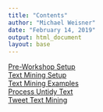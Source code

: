 ```yaml
---
title: "Contents"
author: "Michael Weisner"
date: "February 14, 2019"
output: html_document
layout: base
---
```


<div class="nav">
<a href="0_setup">Pre-Workshop Setup</a><br>
<a href="1_setup">Text Mining Setup</a><br>
<a href="2_examples">Text Mining Examples</a><br>
<a href="3_processing">Process Untidy Text</a><br>
<a href="4_tweets">Tweet Text Mining</a><br>
</div>



